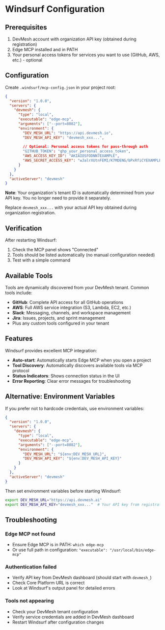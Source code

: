 # Windsurf Configuration

## Prerequisites

1. DevMesh account with organization API key (obtained during registration)
2. Edge MCP installed and in PATH
3. Your personal access tokens for services you want to use (GitHub, AWS, etc.) - optional

## Configuration

Create `.windsurf/mcp-config.json` in your project root:

```json
{
  "version": "1.0.0",
  "servers": {
    "devmesh": {
      "type": "local",
      "executable": "edge-mcp",
      "arguments": ["--port=8082"],
      "environment": {
        "DEV_MESH_URL": "https://api.devmesh.io",
        "DEV_MESH_API_KEY": "devmesh_xxx...",
        
        // Optional: Personal access tokens for pass-through auth
        "GITHUB_TOKEN": "ghp_your_personal_access_token",
        "AWS_ACCESS_KEY_ID": "AKIAIOSFODNN7EXAMPLE",
        "AWS_SECRET_ACCESS_KEY": "wJalrXUtnFEMI/K7MDENG/bPxRfiCYEXAMPLEKEY"
      }
    }
  },
  "activeServer": "devmesh"
}
```

**Note**: Your organization's tenant ID is automatically determined from your API key. You no longer need to provide it separately.

Replace `devmesh_xxx...` with your actual API key obtained during organization registration.

## Verification

After restarting Windsurf:

1. Check the MCP panel shows "Connected"
2. Tools should be listed automatically (no manual configuration needed)
3. Test with a simple command

## Available Tools

Tools are dynamically discovered from your DevMesh tenant. Common tools include:

- **GitHub**: Complete API access for all GitHub operations
- **AWS**: Full AWS service integration (S3, Lambda, EC2, etc.)
- **Slack**: Messaging, channels, and workspace management
- **Jira**: Issues, projects, and sprint management
- Plus any custom tools configured in your tenant

## Features

Windsurf provides excellent MCP integration:

- **Auto-start**: Automatically starts Edge MCP when you open a project
- **Tool Discovery**: Automatically discovers available tools via MCP protocol
- **Status Indicators**: Shows connection status in the UI
- **Error Reporting**: Clear error messages for troubleshooting

## Alternative: Environment Variables

If you prefer not to hardcode credentials, use environment variables:

```json
{
  "version": "1.0.0",
  "servers": {
    "devmesh": {
      "type": "local",
      "executable": "edge-mcp",
      "arguments": ["--port=8082"],
      "environment": {
        "DEV_MESH_URL": "${env:DEV_MESH_URL}",
        "DEV_MESH_API_KEY": "${env:DEV_MESH_API_KEY}"
      }
    }
  },
  "activeServer": "devmesh"
}
```

Then set environment variables before starting Windsurf:

```bash
export DEV_MESH_URL="https://api.devmesh.ai"
export DEV_MESH_API_KEY="devmesh_xxx..."  # Your API key from registration
```

## Troubleshooting

### Edge MCP not found
- Ensure Edge MCP is in PATH: `which edge-mcp`
- Or use full path in configuration: `"executable": "/usr/local/bin/edge-mcp"`

### Authentication failed
- Verify API key from DevMesh dashboard (should start with `devmesh_`)
- Check Core Platform URL is correct
- Look at Windsurf's output panel for detailed errors

### Tools not appearing
- Check your DevMesh tenant configuration
- Verify service credentials are added in DevMesh dashboard
- Restart Windsurf after configuration changes